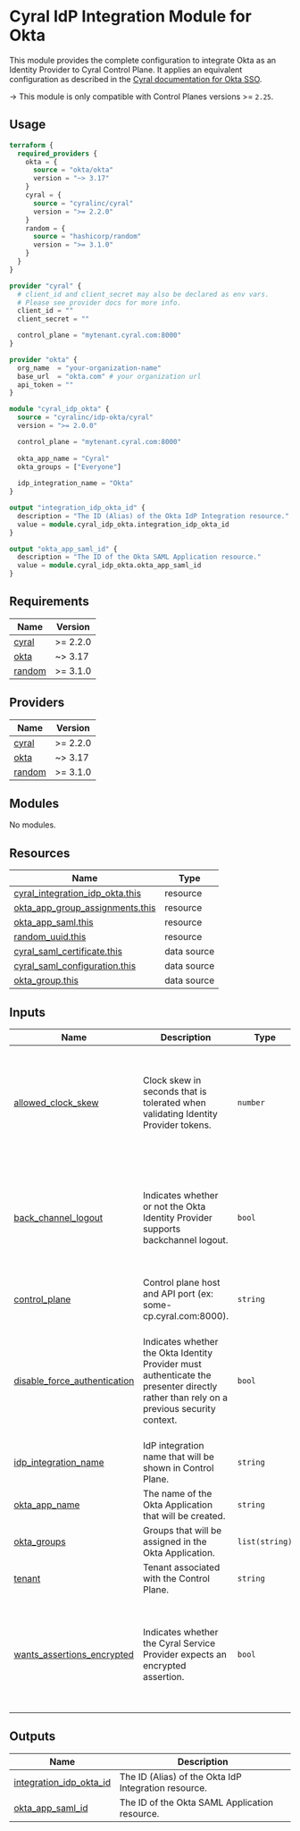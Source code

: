 # Cyral IdP Integration Module for Okta

This module provides the complete configuration to integrate Okta as an Identity Provider to Cyral Control Plane. It applies an equivalent configuration as described in the [Cyral documentation for Okta SSO](https://cyral.com/docs/sso/sso-okta/).

-> This module is only compatible with Control Planes versions >= `2.25`.

## Usage

```terraform
terraform {
  required_providers {
    okta = {
      source = "okta/okta"
      version = "~> 3.17"
    }
    cyral = {
      source = "cyralinc/cyral"
      version = ">= 2.2.0"
    }
    random = {
      source = "hashicorp/random"
      version = ">= 3.1.0"
    }
  }
}

provider "cyral" {
  # client_id and client_secret may also be declared as env vars.
  # Please see provider docs for more info.
  client_id = ""
  client_secret = ""

  control_plane = "mytenant.cyral.com:8000"
}

provider "okta" {
  org_name  = "your-organization-name"
  base_url  = "okta.com" # your organization url
  api_token = ""
}

module "cyral_idp_okta" {
  source = "cyralinc/idp-okta/cyral"
  version = ">= 2.0.0"

  control_plane = "mytenant.cyral.com:8000"
  
  okta_app_name = "Cyral"
  okta_groups = ["Everyone"]
  
  idp_integration_name = "Okta"
}

output "integration_idp_okta_id" {
  description = "The ID (Alias) of the Okta IdP Integration resource."
  value = module.cyral_idp_okta.integration_idp_okta_id
}

output "okta_app_saml_id" {
  description = "The ID of the Okta SAML Application resource."
  value = module.cyral_idp_okta.okta_app_saml_id
}
```

## Requirements

| Name | Version |
|------|---------|
| <a name="requirement_cyral"></a> [cyral](#requirement\_cyral) | >= 2.2.0 |
| <a name="requirement_okta"></a> [okta](#requirement\_okta) | ~> 3.17 |
| <a name="requirement_random"></a> [random](#requirement\_random) | >= 3.1.0 |

## Providers

| Name | Version |
|------|---------|
| <a name="provider_cyral"></a> [cyral](#provider\_cyral) | >= 2.2.0 |
| <a name="provider_okta"></a> [okta](#provider\_okta) | ~> 3.17 |
| <a name="provider_random"></a> [random](#provider\_random) | >= 3.1.0 |

## Modules

No modules.

## Resources

| Name | Type |
|------|------|
| [cyral_integration_idp_okta.this](https://registry.terraform.io/providers/cyralinc/cyral/latest/docs/resources/integration_idp_okta) | resource |
| [okta_app_group_assignments.this](https://registry.terraform.io/providers/okta/okta/latest/docs/resources/app_group_assignments) | resource |
| [okta_app_saml.this](https://registry.terraform.io/providers/okta/okta/latest/docs/resources/app_saml) | resource |
| [random_uuid.this](https://registry.terraform.io/providers/hashicorp/random/latest/docs/resources/uuid) | resource |
| [cyral_saml_certificate.this](https://registry.terraform.io/providers/cyralinc/cyral/latest/docs/data-sources/saml_certificate) | data source |
| [cyral_saml_configuration.this](https://registry.terraform.io/providers/cyralinc/cyral/latest/docs/data-sources/saml_configuration) | data source |
| [okta_group.this](https://registry.terraform.io/providers/okta/okta/latest/docs/data-sources/group) | data source |

## Inputs

| Name | Description | Type | Default | Required |
|------|-------------|------|---------|:--------:|
| <a name="input_allowed_clock_skew"></a> [allowed\_clock\_skew](#input\_allowed\_clock\_skew) | Clock skew in seconds that is tolerated when validating Identity Provider tokens. | `number` | If not set, the default value will be retrieved from the Okta Application SAML metadata. | no |
| <a name="input_back_channel_logout"></a> [back\_channel\_logout](#input\_back\_channel\_logout) | Indicates whether or not the Okta Identity Provider supports backchannel logout. | `bool` | If not set, the default value will be retrieved from the Okta Application SAML metadata. | no |
| <a name="input_control_plane"></a> [control\_plane](#input\_control\_plane) | Control plane host and API port (ex: some-cp.cyral.com:8000). | `string` | n/a | yes |
| <a name="input_disable_force_authentication"></a> [disable\_force\_authentication](#input\_disable\_force\_authentication) | Indicates whether the Okta Identity Provider must authenticate the presenter directly rather than rely on a previous security context. | `bool` | If not set, the default value will be retrieved from the Okta Application SAML metadata. | no |
| <a name="input_idp_integration_name"></a> [idp\_integration\_name](#input\_idp\_integration\_name) | IdP integration name that will be shown in Control Plane. | `string` | n/a | yes |
| <a name="input_okta_app_name"></a> [okta\_app\_name](#input\_okta\_app\_name) | The name of the Okta Application that will be created. | `string` | n/a | yes |
| <a name="input_okta_groups"></a> [okta\_groups](#input\_okta\_groups) | Groups that will be assigned in the Okta Application. | `list(string)` | `[]` | no |
| <a name="input_tenant"></a> [tenant](#input\_tenant) | Tenant associated with the Control Plane. | `string` | `"default"` | no |
| <a name="input_wants_assertions_encrypted"></a> [wants\_assertions\_encrypted](#input\_wants\_assertions\_encrypted) | Indicates whether the Cyral Service Provider expects an encrypted assertion. | `bool` | If not set, the default value will be retrieved from the Okta Application SAML metadata. | no |

## Outputs

| Name | Description |
|------|-------------|
| <a name="output_integration_idp_okta_id"></a> [integration\_idp\_okta\_id](#output\_integration\_idp\_okta\_id) | The ID (Alias) of the Okta IdP Integration resource. |
| <a name="output_okta_app_saml_id"></a> [okta\_app\_saml\_id](#output\_okta\_app\_saml\_id) | The ID of the Okta SAML Application resource. |
